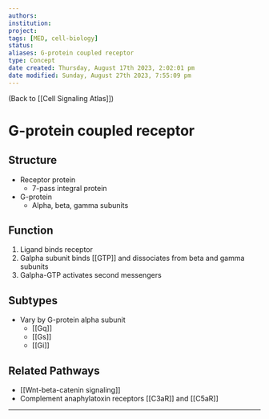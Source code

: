 ```yaml
---
authors: 
institution: 
project: 
tags: [MED, cell-biology]
status: 
aliases: G-protein coupled receptor
type: Concept
date created: Thursday, August 17th 2023, 2:02:01 pm
date modified: Sunday, August 27th 2023, 7:55:09 pm
---
```


(Back to [[Cell Signaling Atlas]])

# G-protein coupled receptor

## Structure
- Receptor protein
	- 7-pass integral protein
- G-protein
	- Alpha, beta, gamma subunits
## Function
1. Ligand binds receptor
2. Galpha subunit binds [[GTP]] and dissociates from beta and gamma subunits
3. Galpha-GTP activates second messengers
## Subtypes
- Vary by G-protein alpha subunit
	- [[Gq]]
	- [[Gs]]
	- [[Gi]]
## Related Pathways
- [[Wnt-beta-catenin signaling]]
- Complement anaphylatoxin receptors [[C3aR]] and [[C5aR]]

---

